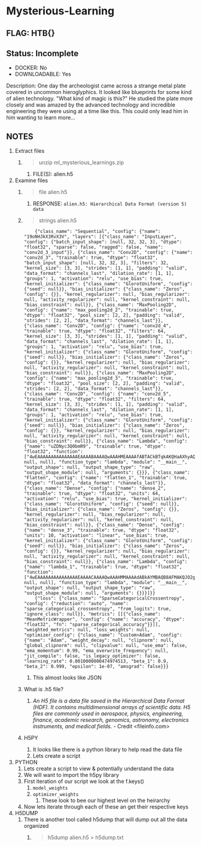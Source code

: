 # Mysterious-Learning

## FLAG: HTB{}

## Status: Incomplete

+ DOCKER: No
+ DOWNLOADABLE: Yes

Description: One day the archeologist came across a strange metal plate covered in uncommon hieroglyphics. It looked like blueprints for some kind of alien technology. "What kind of magic is this?" He studied the plate more closely and was amazed by the advanced technology and incredible engineering they were using at a time like this. This could only lead him in him wanting to learn more...

## NOTES

1. Extract files
   1. > unzip ml_mysterious_learnings.zip
      1. FILE(S): alien.h5
2. Examine files
   1. > file alien.h5
      1. RESPONSE: `alien.h5: Hierarchical Data Format (version 5) data`
   2. > strings alien.h5

        ```text
            {"class_name": "Sequential", "config": {"name": "19oNHJkX3RvX3V", "layers": [{"class_name": "InputLayer", "config": {"batch_input_shape": [null, 32, 32, 3], "dtype": "float32", "sparse": false, "ragged": false, "name": "conv2d_3_input"}}, {"class_name": "Conv2D", "config": {"name": "conv2d_3", "trainable": true, "dtype": "float32", "batch_input_shape": [null, 32, 32, 3], "filters": 32, "kernel_size": [3, 3], "strides": [1, 1], "padding": "valid", "data_format": "channels_last", "dilation_rate": [1, 1], "groups": 1, "activation": "relu", "use_bias": true, "kernel_initializer": {"class_name": "GlorotUniform", "config": {"seed": null}}, "bias_initializer": {"class_name": "Zeros", "config": {}}, "kernel_regularizer": null, "bias_regularizer": null, "activity_regularizer": null, "kernel_constraint": null, "bias_constraint": null}}, {"class_name": "MaxPooling2D", "config": {"name": "max_pooling2d_2", "trainable": true, "dtype": "float32", "pool_size": [2, 2], "padding": "valid", "strides": [2, 2], "data_format": "channels_last"}}, {"class_name": "Conv2D", "config": {"name": "conv2d_4", "trainable": true, "dtype": "float32", "filters": 64, "kernel_size": [3, 3], "strides": [1, 1], "padding": "valid", "data_format": "channels_last", "dilation_rate": [1, 1], "groups": 1, "activation": "relu", "use_bias": true, "kernel_initializer": {"class_name": "GlorotUniform", "config": {"seed": null}}, "bias_initializer": {"class_name": "Zeros", "config": {}}, "kernel_regularizer": null, "bias_regularizer": null, "activity_regularizer": null, "kernel_constraint": null, "bias_constraint": null}}, {"class_name": "MaxPooling2D", "config": {"name": "max_pooling2d_3", "trainable": true, "dtype": "float32", "pool_size": [2, 2], "padding": "valid", "strides": [2, 2], "data_format": "channels_last"}}, {"class_name": "Conv2D", "config": {"name": "conv2d_5", "trainable": true, "dtype": "float32", "filters": 64, "kernel_size": [3, 3], "strides": [1, 1], "padding": "valid", "data_format": "channels_last", "dilation_rate": [1, 1], "groups": 1, "activation": "relu", "use_bias": true, "kernel_initializer": {"class_name": "GlorotUniform", "config": {"seed": null}}, "bias_initializer": {"class_name": "Zeros", "config": {}}, "kernel_regularizer": null, "bias_regularizer": null, "activity_regularizer": null, "kernel_constraint": null, "bias_constraint": null}}, {"class_name": "Lambda", "config": {"name": "uZDNyc3Q0bmR9", "trainable": true, "dtype": "float32", "function": ["4wEAAAAAAAAAAAAAAAEAAAABAAAAQwAAAHMEAAAAfABTACkBTqkAKQHaAXhyAQAAAHIBAAAA+h88\naXB5dGhvbi1pbnB1dC0xMi02ZGI4ZTVhZTA2ZGE+2gg8bGFtYmRhPggAAADzAAAAAA==\n", null, null], "function_type": "lambda", "module": "__main__", "output_shape": null, "output_shape_type": "raw", "output_shape_module": null, "arguments": {}}}, {"class_name": "Flatten", "config": {"name": "flatten_1", "trainable": true, "dtype": "float32", "data_format": "channels_last"}}, {"class_name": "Dense", "config": {"name": "dense_2", "trainable": true, "dtype": "float32", "units": 64, "activation": "relu", "use_bias": true, "kernel_initializer": {"class_name": "GlorotUniform", "config": {"seed": null}}, "bias_initializer": {"class_name": "Zeros", "config": {}}, "kernel_regularizer": null, "bias_regularizer": null, "activity_regularizer": null, "kernel_constraint": null, "bias_constraint": null}}, {"class_name": "Dense", "config": {"name": "dense_3", "trainable": true, "dtype": "float32", "units": 10, "activation": "linear", "use_bias": true, "kernel_initializer": {"class_name": "GlorotUniform", "config": {"seed": null}}, "bias_initializer": {"class_name": "Zeros", "config": {}}, "kernel_regularizer": null, "bias_regularizer": null, "activity_regularizer": null, "kernel_constraint": null, "bias_constraint": null}}, {"class_name": "Lambda", "config": {"name": "lambda_1", "trainable": true, "dtype": "float32", "function": ["4wEAAAAAAAAAAAAAAAEAAAACAAAAQwAAAHMMAAAAdABkAYMBAQB8AFMAKQJO2g1TRlJDZTI0d2RG\nOXpiKQHaBXByaW50KQHaAXipAHIEAAAA+h88aXB5dGhvbi1pbnB1dC0xMS1kNTY5YzRhOTUyYjQ+\n2gltYWxpY2lvdXMCAAAAcwQAAAAAAQgB\n", null, null], "function_type": "lambda", "module": "__main__", "output_shape": null, "output_shape_type": "raw", "output_shape_module": null, "arguments": {}}}]}}
            {"loss": {"class_name": "SparseCategoricalCrossentropy", "config": {"reduction": "auto", "name": "sparse_categorical_crossentropy", "from_logits": true, "ignore_class": null}}, "metrics": [[{"class_name": "MeanMetricWrapper", "config": {"name": "accuracy", "dtype": "float32", "fn": "sparse_categorical_accuracy"}}]], "weighted_metrics": null, "loss_weights": null, "optimizer_config": {"class_name": "Custom>Adam", "config": {"name": "Adam", "weight_decay": null, "clipnorm": null, "global_clipnorm": null, "clipvalue": null, "use_ema": false, "ema_momentum": 0.99, "ema_overwrite_frequency": null, "jit_compile": false, "is_legacy_optimizer": false, "learning_rate": 0.0010000000474974513, "beta_1": 0.9, "beta_2": 0.999, "epsilon": 1e-07, "amsgrad": false}}}
        ```

        1. This almost looks like JSON

   3. What is .h5 file?
      1. *An H5 file is a data file saved in the Hierarchical Data Format (HDF). It contains multidimensional arrays of scientific data. H5 files are commonly used in aerospace, physics, engineering, finance, academic research, genomics, astronomy, electronics instruments, and medical fields.* - Credit <fileinfo.com>
   4. H5PY
      1. It looks like there is a python library to help read the data file
      2. Lets create a script
3. PYTHON
   1. Lets create a script to view & potentially understand the data
   2. We will want to import the h5py library
   3. First iteration of our script we look at the f.keys()
      1. `model_weights`
      2. `optimizer_weights`
         1. These look to bee our highest level on the heirarchy
   4. Now lets iterate through each of these an get their respective keys
4. H5DUMP
   1. There is another tool called h5dump that will dump out all the data organized
      1. > h5dump alien.h5 > h5dump.txt
